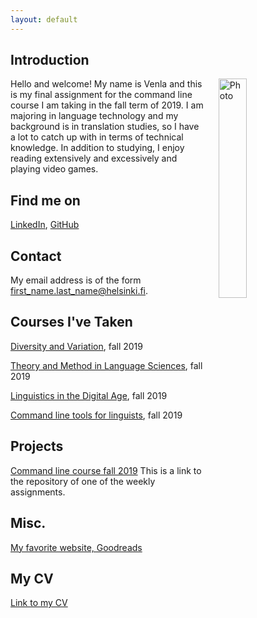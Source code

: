 ```yaml
---
layout: default
---
```


## Introduction

<img src="https://scontent-hel2-1.xx.fbcdn.net/v/t31.0-8/s960x960/15250734_1463260050358275_159516496298050295_o.jpg?_nc_cat=106&_nc_ohc=9jMCNyRtd2wAQkXZa8JX-ZxFZOq7pyTIWciwk7coycPcI-DmR80m-FjhA&_nc_ht=scontent-hel2-1.xx&oh=e9726b948222fd15c4b197060950c611&oe=5EB2B5CF" alt="Photo" hspace="20" width="30%" align="right"/> Hello and welcome! My name is Venla and this is my final assignment for the command line course I am taking in the fall term of 2019. I am majoring in language technology and my background is in translation studies, so I have a lot to catch up with in terms of technical knowledge. In addition to studying, I enjoy reading extensively and excessively and playing video games. 

## Find me on

[LinkedIn](https://www.linkedin.com/in/venla-ranta-4b1b13133/), [GitHub](https://github.com/venlar)

## Contact

My email address is of the form first_name.last_name@helsinki.fi. 

## Courses I've Taken

[Diversity and Variation](https://courses.helsinki.fi/en/lda-3102/130805771), fall 2019

[Theory and Method in Language Sciences](https://courses.helsinki.fi/en/lda-3101/130805385), fall 2019

[Linguistics in the Digital Age](https://courses.helsinki.fi/en/lda-3103/130805706), fall 2019

[Command line tools for linguists](https://courses.helsinki.fi/en/kik-lg219/129824412), fall 2019

## Projects

[Command line course fall 2019](https://github.com/venlar/cmdline-course)
This is a link to the repository of one of the weekly assignments.
## Misc. 

[My favorite website, Goodreads](https://www.goodreads.com/) 

## My CV

[Link to my CV](https://www.overleaf.com/read/gsttchqfmqxm)
